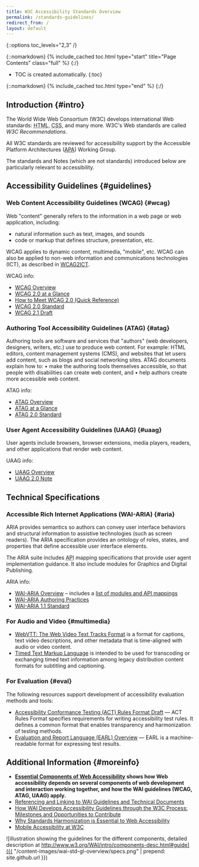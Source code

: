 ```yaml
---
title: W3C Accessibility Standards Overview
permalink: /standards-guidelines/
redirect_from: /
layout: default
---
```


{::options toc_levels="2,3" /}

{::nomarkdown}
{% include_cached toc.html type="start" title="Page Contents" class="full" %}
{:/}

-   TOC is created automatically.
{:toc}

{::nomarkdown}
{% include_cached toc.html type="end" %}
{:/}

## Introduction {#intro}

The World Wide Web Consortium (W3C) develops international Web standards: <abbr title="Hypertext Markup Language">HTML</abbr>, <abbr title="Cascading Style Sheets ">CSS</abbr>, and many more. W3C's Web standards are called <dfn>W3C Recommendations</dfn>.

All W3C standards are reviewed for accessibility support by the Accessible Platform Architectures ([APA](https://www.w3.org/WAI/APA/)) Working Group.

The standards and Notes (which are not standards) introduced below are particularly relevant to accessibility.

## Accessibility Guidelines {#guidelines}

### Web Content Accessibility Guidelines (WCAG) {#wcag}

Web "content" generally refers to the information in a web page or web application, including:

* natural information such as text, images, and sounds
* code or markup that defines structure, presentation, etc.

WCAG applies to dynamic content, multimedia, "mobile", etc. WCAG can also be applied to non-web information and communications technologies (ICT), as described in [WCAG2ICT]( https://www.w3.org/WAI/intro/wcag2ict).

WCAG info:
- [WCAG Overview](https://www.w3.org/WAI/intro/wcag)
- [WCAG 2.0 at a Glance](https://www.w3.org/WAI/WCAG20/glance/)
- [How to Meet WCAG 2.0 (Quick Reference)](https://www.w3.org/WAI/WCAG20/quickref/)
- [WCAG 2.0 Standard](http://www.w3.org/TR/WCAG20/)
- [WCAG 2.1 Draft](https://www.w3.org/TR/WCAG21/)

### Authoring Tool Accessibility Guidelines (ATAG) {#atag}

Authoring tools are software and services that "authors" (web developers, designers, writers, etc.) use to produce web content. For example: HTML editors, content management systems (CMS), and websites that let users add content, such as blogs and social networking sites.
ATAG documents explain how to:
•	make the authoring tools themselves accessible, so that people with disabilities can create web content, and
•	help authors create more accessible web content.

ATAG info:
- [ATAG Overview](https://www.w3.org/WAI/intro/atag)
- [ATAG at a Glance](https://www.w3.org/WAI/intro/atag-glance)
- [ATAG 2.0 Standard](https://www.w3.org/TR/ATAG/)

### User Agent Accessibility Guidelines (UAAG) {#uaag}

User agents include browsers, browser extensions, media players, readers, and other applications that render web content.

UAAG info:
- [UAAG Overview](https://www.w3.org/WAI/intro/uaag)
- [UAAG 2.0 Note](https://www.w3.org/TR/UAAG20/)

## Technical Specifications

### Accessible Rich Internet Applications (WAI-ARIA) {#aria}

ARIA provides semantics so authors can convey user interface behaviors and structural information to assistive technologies (such as screen readers). The ARIA specification provides an ontology of roles, states, and properties that define accessible user interface elements.

The ARIA suite includes <abbr title="application programming interface">API</abbr> mapping specifications that provide user agent implementation guidance. It also include modules for Graphics and Digital Publishing.

ARIA info:
- [WAI-ARIA Overview]( https://www.w3.org/WAI/intro/aria) – includes a [list of modules and API mappings]( https://www.w3.org/WAI/intro/aria#versions)
- [WAI-ARIA Authoring Practices](https://www.w3.org/TR/wai-aria-practices/)
- [WAI-ARIA 1.1 Standard](https://www.w3.org/TR/wai-aria-1.1/)

### For Audio and Video {#multimedia}

- [WebVTT: The Web Video Text Tracks Format]( https://www.w3.org/TR/webvtt/) is a format for captions, text video descriptions, and other metadata that is time-aligned with audio or video content.
- [Timed Text Markup Language]( https://www.w3.org/TR/ttml2/) is intended to be used for transcoding or exchanging timed text information among legacy distribution content formats for subtitling and captioning.

### For Evaluation {#eval}
The following resources support development of accessibility evaluation methods and tools:
- [Accessibility Conformance Testing (ACT) Rules Format Draft]( https://www.w3.org/TR/act-rules-format/) &mdash; ACT Rules Format specifies requirements for writing accessibility test rules. It defines a common format that enables transparency and harmonization of testing methods.
- [Evaluation and Report Language (EARL) Overview](https://www.w3.org/WAI/intro/earl) &mdash; EARL is a machine-readable format for expressing test results.

## Additional Information {#moreinfo}
- <strong>[Essential Components of Web Accessibility]( https://www.w3.org/WAI/intro/components) shows how Web accessibility depends on several components of web development and interaction working together, and how the WAI guidelines (WCAG, ATAG, UAAG) apply.</strong>
- [Referencing and Linking to WAI Guidelines and Technical Documents]( http://www.w3.org/WAI/intro/linking)
- [How WAI Develops Accessibility Guidelines through the W3C Process: Milestones and Opportunities to Contribute]( https://www.w3.org/WAI/intro/w3c-process)
- [Why Standards Harmonization is Essential to Web Accessibility]( https://www.w3.org/WAI/Policy/harmon)
- [Mobile Accessibility at W3C]( https://www.w3.org/WAI/mobile/)

![illustration showing the guidelines for the different components, detailed description at http://www.w3.org/WAI/intro/components-desc.html#guide]({{ "/content-images/wai-std-gl-overview/specs.png" | prepend: site.github.url }})
